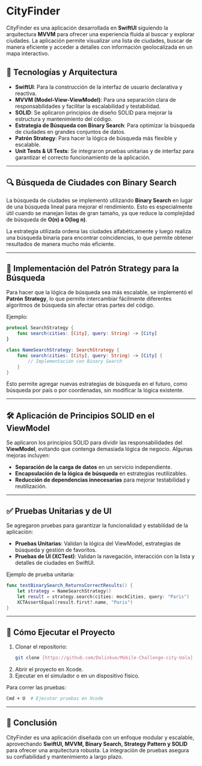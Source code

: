 # CityFinder

CityFinder es una aplicación desarrollada en **SwiftUI** siguiendo la arquitectura **MVVM** para ofrecer una experiencia fluida al buscar y explorar ciudades. La aplicación permite visualizar una lista de ciudades, buscar de manera eficiente y acceder a detalles con información geolocalizada en un mapa interactivo.

## 📌 Tecnologías y Arquitectura

- **SwiftUI**: Para la construcción de la interfaz de usuario declarativa y reactiva.
- **MVVM (Model-View-ViewModel)**: Para una separación clara de responsabilidades y facilitar la escalabilidad y testabilidad.
- **SOLID**: Se aplicaron principios de diseño SOLID para mejorar la estructura y mantenimiento del código.
- **Estrategia de Búsqueda con Binary Search**: Para optimizar la búsqueda de ciudades en grandes conjuntos de datos.
- **Patrón Strategy**: Para hacer la lógica de búsqueda más flexible y escalable.
- **Unit Tests & UI Tests**: Se integraron pruebas unitarias y de interfaz para garantizar el correcto funcionamiento de la aplicación.

---

## 🔍 Búsqueda de Ciudades con Binary Search

La búsqueda de ciudades se implementó utilizando **Binary Search** en lugar de una búsqueda lineal para mejorar el rendimiento. Esto es especialmente útil cuando se manejan listas de gran tamaño, ya que reduce la complejidad de búsqueda de **O(n) a O(log n)**.

La estrategia utilizada ordena las ciudades alfabéticamente y luego realiza una búsqueda binaria para encontrar coincidencias, lo que permite obtener resultados de manera mucho más eficiente.

---

## 🎯 Implementación del Patrón Strategy para la Búsqueda

Para hacer que la lógica de búsqueda sea más escalable, se implementó el **Patrón Strategy**, lo que permite intercambiar fácilmente diferentes algoritmos de búsqueda sin afectar otras partes del código.

Ejemplo:
```swift
protocol SearchStrategy {
    func search(cities: [City], query: String) -> [City]
}

class NameSearchStrategy: SearchStrategy {
    func search(cities: [City], query: String) -> [City] {
        // Implementación con Binary Search
    }
}
```
Esto permite agregar nuevas estrategias de búsqueda en el futuro, como búsqueda por país o por coordenadas, sin modificar la lógica existente.

---

## 🛠 Aplicación de Principios SOLID en el ViewModel

Se aplicaron los principios SOLID para dividir las responsabilidades del **ViewModel**, evitando que contenga demasiada lógica de negocio. Algunas mejoras incluyen:

- **Separación de la carga de datos** en un servicio independiente.
- **Encapsulación de la lógica de búsqueda** en estrategias reutilizables.
- **Reducción de dependencias innecesarias** para mejorar testabilidad y reutilización.

---

## ✅ Pruebas Unitarias y de UI

Se agregaron pruebas para garantizar la funcionalidad y estabilidad de la aplicación:

- **Pruebas Unitarias**: Validan la lógica del ViewModel, estrategias de búsqueda y gestión de favoritos.
- **Pruebas de UI (XCTest)**: Validan la navegación, interacción con la lista y detalles de ciudades en SwiftUI.

Ejemplo de prueba unitaria:
```swift
func testBinarySearch_ReturnsCorrectResults() {
    let strategy = NameSearchStrategy()
    let result = strategy.search(cities: mockCities, query: "Paris")
    XCTAssertEqual(result.first?.name, "Paris")
}
```

---

## 🚀 Cómo Ejecutar el Proyecto

1. Clonar el repositorio:
   ```sh
   git clone [https://github.com/Dolinkue/Mobile-Challenge-city-Uala]
   ```
2. Abrir el proyecto en Xcode.
3. Ejecutar en el simulador o en un dispositivo físico.

Para correr las pruebas:
```sh
Cmd + U  # Ejecutar pruebas en Xcode
```

---

## 📌 Conclusión

CityFinder es una aplicación diseñada con un enfoque modular y escalable, aprovechando **SwiftUI, MVVM, Binary Search, Strategy Pattern y SOLID** para ofrecer una arquitectura robusta. La integración de pruebas asegura su confiabilidad y mantenimiento a largo plazo.


